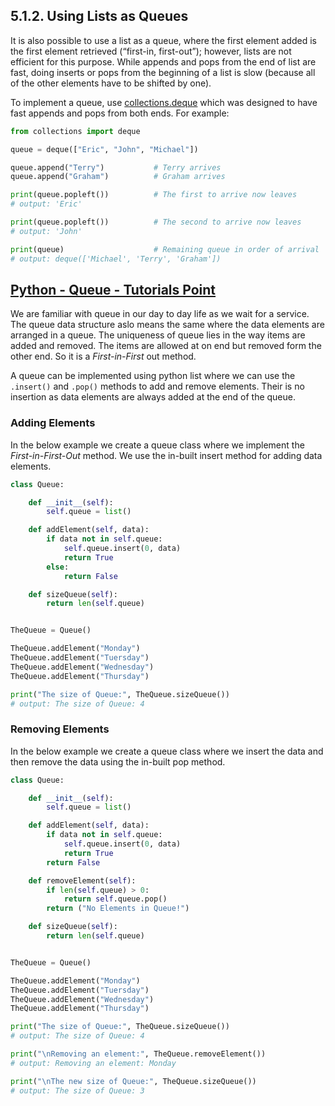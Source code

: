 ## 5.1.2. Using Lists as Queues

It is also possible to use a list as a queue, where the first element added is the first element retrieved (“first-in, first-out”); however, lists are not efficient for this purpose. While appends and pops from the end of list are fast, doing inserts or pops from the beginning of a list is slow (because all of the other elements have to be shifted by one).

To implement a queue, use [collections.deque](https://docs.python.org/3/library/collections.html#collections.deque) which was designed to have fast appends and pops from both ends. For example:

```python
from collections import deque

queue = deque(["Eric", "John", "Michael"])

queue.append("Terry")           # Terry arrives
queue.append("Graham")          # Graham arrives

print(queue.popleft())          # The first to arrive now leaves
# output: 'Eric'

print(queue.popleft())          # The second to arrive now leaves
# output: 'John'

print(queue)                    # Remaining queue in order of arrival
# output: deque(['Michael', 'Terry', 'Graham'])
```

## [Python - Queue - Tutorials Point](https://www.tutorialspoint.com/python_data_structure/python_queue.htm)

We are familiar with queue in our day to day life as we wait for a service. The queue data structure aslo means the same where the data elements are arranged in a queue. The uniqueness of queue lies in the way items are added and removed. The items are allowed at on end but removed form the other end. So it is a *First-in-First* out method.

A queue can be implemented using python list where we can use the `.insert()` and `.pop()` methods to add and remove elements. Their is no insertion as data elements are always added at the end of the queue.

### Adding Elements

In the below example we create a queue class where we implement the *First-in-First-Out* method. We use the in-built insert method for adding data elements.

```python
class Queue:

    def __init__(self):
        self.queue = list()

    def addElement(self, data):
        if data not in self.queue:
            self.queue.insert(0, data)
            return True
        else:
            return False

    def sizeQueue(self):
        return len(self.queue)


TheQueue = Queue()

TheQueue.addElement("Monday")
TheQueue.addElement("Tuersday")
TheQueue.addElement("Wednesday")
TheQueue.addElement("Thursday")

print("The size of Queue:", TheQueue.sizeQueue())
# output: The size of Queue: 4
```

### Removing Elements

In the below example we create a queue class where we insert the data and then remove the data using the in-built pop method.

```python
class Queue:

    def __init__(self):
        self.queue = list()

    def addElement(self, data):
        if data not in self.queue:
            self.queue.insert(0, data)
            return True
        return False

    def removeElement(self):
        if len(self.queue) > 0:
            return self.queue.pop()
        return ("No Elements in Queue!")

    def sizeQueue(self):
        return len(self.queue)


TheQueue = Queue()

TheQueue.addElement("Monday")
TheQueue.addElement("Tuersday")
TheQueue.addElement("Wednesday")
TheQueue.addElement("Thursday")

print("The size of Queue:", TheQueue.sizeQueue())
# output: The size of Queue: 4

print("\nRemoving an element:", TheQueue.removeElement())
# output: Removing an element: Monday

print("\nThe new size of Queue:", TheQueue.sizeQueue())
# output: The size of Queue: 3
```
